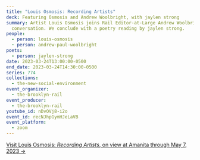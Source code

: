 ```yaml
---
title: "Louis Osmosis: Recording Artists"
deck: Featuring Osmosis and Andrew Woolbright, with jaylen strong
summary: Artist Louis Osmosis joins Rail Editor-at-Large Andrew Woolbright for a
  conversation. We conclude with a poetry reading by jaylen strong.
people:
  - person: louis-osmosis
  - person: andrew-paul-woolbright
poets:
  - person: jaylen-strong
date: 2023-03-24T13:00:00-0500
end_date: 2023-03-24T14:30:00-0500
series: 774
collections:
  - the-new-social-environment
event_organizer:
  - the-brooklyn-rail
event_producer:
  - the-brooklyn-rail
youtube_id: nDvOVj8-i2o
event_id: recNJhpGymHJeLaVB
event_platform:
  - zoom
---
```

[V﻿isit Louis Osmosis: *Recording Artists*, on view at Amanita through May 7, 2023 →](https://spazioamanita.com/exhibitions/26-recording-artists-louis-osmosis/press_release_text/)